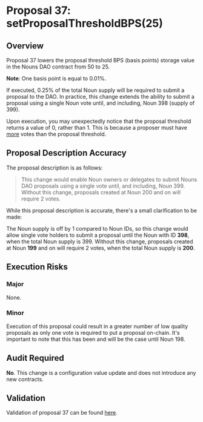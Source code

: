 # Proposal 37: setProposalThresholdBPS(25)

## Overview

Proposal 37 lowers the proposal threshold BPS (basis points) storage value in the Nouns DAO contract from 50 to 25.

**Note**: One basis point is equal to 0.01%.

If executed, 0.25% of the total Noun supply will be required to submit a proposal to the DAO. In practice, this change extends the ability to submit a proposal using a single Noun vote until, and including, Noun 398 (supply of 399).

Upon execution, you may unexpectedly notice that the proposal threshold returns a value of 0, rather than 1. This is because a proposer must have [more](https://github.com/nounsDAO/nouns-monorepo/blob/ca4dbe199e835706636776ef201ffbaecfde8774/packages/nouns-contracts/contracts/governance/NounsDAOLogicV1.sol#L188) votes than the proposal threshold.

## Proposal Description Accuracy

The proposal description is as follows:

> This change would enable Noun owners or delegates to submit Nouns DAO proposals using a single vote until, and including, Noun 399. Without this change, proposals created at Noun 200 and on will require 2 votes.

While this proposal description is accurate, there's a small clarification to be made:

The Noun supply is off by 1 compared to Noun IDs, so this change would allow single vote holders to submit a proposal until the Noun with ID **398**, when the total Noun supply is 399. Without this change, proposals created at Noun **199** and on will require 2 votes, when the total Noun supply is **200**.

## Execution Risks

### Major

None.

### Minor

Execution of this proposal could result in a greater number of low quality proposals as only one vote is required to put a proposal on-chain. It's important to note that this has been and will be the case until Noun 198.

## Audit Required

**No**. This change is a configuration value update and does not introduce any new contracts.


## Validation

Validation of proposal 37 can be found [here](../test/proposal-37.test.ts).
